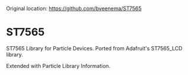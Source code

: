 Original location: https://github.com/bveenema/ST7565

# ST7565
ST7565 Library for Particle Devices.  Ported from Adafruit's ST7565_LCD library.

Extended with Particle Library Information.
